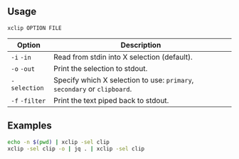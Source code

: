 ---
---

## Usage

```shell
xclip OPTION FILE
```

| Option | Description |
| --- | --- |
| `-i` `-in` | Read from stdin into X selection (default). |
| `-o` `-out` | Print the selection to stdout. |
| `-selection` | Specify which X selection to use: `primary`, `secondary` or `clipboard`. |
| `-f` `-filter` | Print the text piped back to stdout. |

## Examples

```bash
echo -n $(pwd) | xclip -sel clip
xclip -sel clip -o | jq . | xclip -sel clip
```
